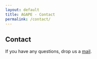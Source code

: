 ```yaml
---
layout: default
title: AGAPE - Contact
permalink: /contact/
---
```

<h2>Contact</h2>

If you have any questions, drop us a <a href="mailto:agape-tous@ign.fr">mail</a>. 
